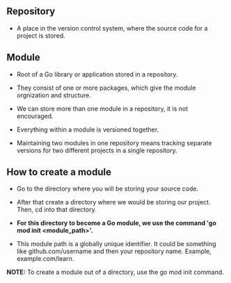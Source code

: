 ## Repository ##

* A place in the version control system, where the source code for a project is stored. 

## Module ##

* Root of a Go library or application stored in a repository. 

* They consist of one or more packages, which give the module orgnization and structure. 

* We can store more than one module in a repository, it is not encouraged. 

* Everything within a module is versioned together. 

* Maintaining two modules in one repository means tracking separate versions for two different projects in a single repository. 



## How to create a module ##

* Go to the directory where you will be storing your source code. 

* After that create a directory where we would be storing our project. Then, cd into that directory.

* <b>For this directory to become a Go module, we use the command 'go mod init <module_path>'.</b>

* This module path is a globally unique identifier. It could be something like github.com/username and then your repository name. Example, example.com/learn.
  
<b>NOTE:</b> To create a module out of a directory, use the go mod init command.
